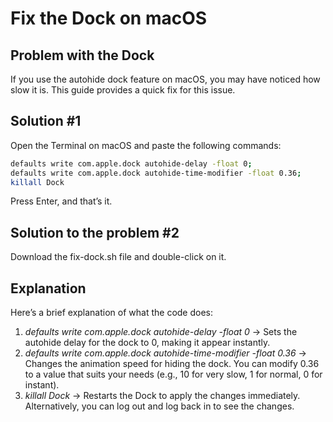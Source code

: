 # Fix the Dock on macOS

## Problem with the Dock

If you use the autohide dock feature on macOS, you may have noticed how slow it is. This guide provides a quick fix for this issue.

## Solution #1

Open the Terminal on macOS and paste the following commands:

```sh
defaults write com.apple.dock autohide-delay -float 0;
defaults write com.apple.dock autohide-time-modifier -float 0.36;
killall Dock
```
Press Enter, and that’s it.

## Solution to the problem \#2
Download the fix-dock.sh file and double-click on it.

## Explanation
Here’s a brief explanation of what the code does:
1.	*defaults write com.apple.dock autohide-delay -float 0* -> Sets the autohide delay for the dock to 0, making it appear instantly.
2.	*defaults write com.apple.dock autohide-time-modifier -float 0.36* -> Changes the animation speed for hiding the dock. You can modify 0.36 to a value that suits your needs (e.g., 10 for very slow, 1 for normal, 0 for instant).
3.	*killall Dock* -> Restarts the Dock to apply the changes immediately. Alternatively, you can log out and log back in to see the changes.
